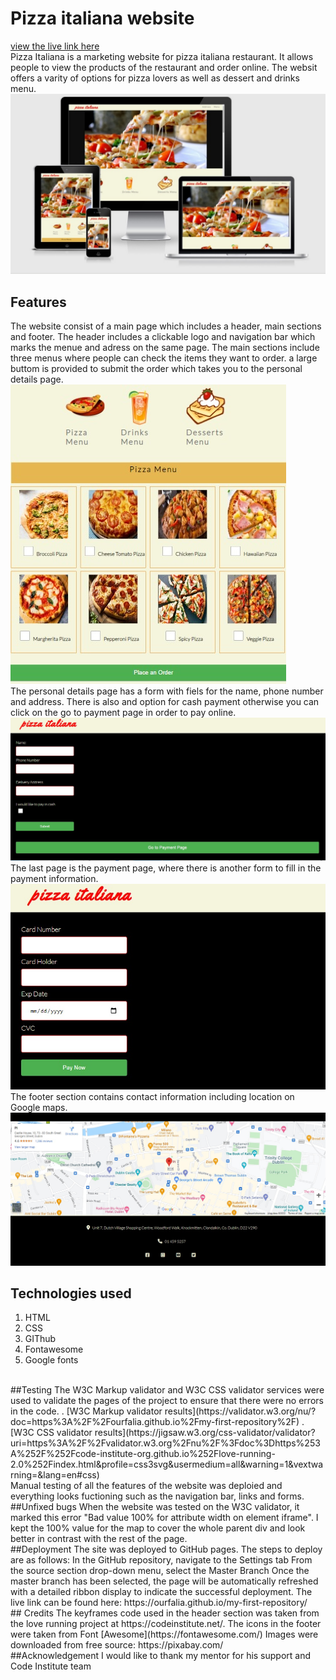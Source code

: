 # Pizza italiana website
[view the live link here](https://ourfalia.github.io/my-first-repository/)
<br>
Pizza Italiana is a marketing website for pizza italiana restaurant. It allows people to view the products of the restaurant and order online. The websit offers a varity of options for pizza lovers as well as dessert and drinks menu.
<br>
<img src="assets/images/resposive.jpg" alt="image of the main page on different devices">
## Features
The website consist of a main page which includes a header, main sections and footer.
The header includes a clickable logo and navigation bar which marks the menue and adress on the same page. The main sections include three menus where people can check the items they want to order. 
a large buttom is provided to submit the order which takes you to the personal details page.
<br>
<img src="assets/images/menus.jpg" alt="image of the menu section">
<br>
The personal details page has a form with fiels for the name, phone number and address.
There is also and option for cash payment otherwise you can click on the go to payment page in order to pay online.
<br>
<img src="assets/images/personal-details.jpg" alt="image of the personal details form">
<br>
The last page is the payment page, where there is another form to fill in the payment information.
<br>
<img src="assets/images/payment-details.jpg" alt="image of the payment details form">
<br>
The footer section contains contact information including location on Google maps.
<br>
<img src="assets/images/contacts.jpg" alt="image of the contacts">
<br>

## Technologies used
1. HTML
2. CSS
3. GIThub 
4. Fontawesome
5. Google fonts
<br>
##Testing 
The W3C Markup validator and W3C CSS validator services were used to validate the pages of the project to ensure that there were no errors in the code. 
. [W3C Markup validator results](https://validator.w3.org/nu/?doc=https%3A%2F%2Fourfalia.github.io%2Fmy-first-repository%2F)
. [W3C CSS validator results](https://jigsaw.w3.org/css-validator/validator?uri=https%3A%2F%2Fvalidator.w3.org%2Fnu%2F%3Fdoc%3Dhttps%253A%252F%252Fcode-institute-org.github.io%252Flove-running-2.0%252Findex.html&profile=css3svg&usermedium=all&warning=1&vextwarning=&lang=en#css)
<br>
Manual testing of all the features of the website was deploied and everything looks fuctioning such as the navigation bar, links and forms.
##Unfixed bugs 
When the website was tested on the W3C validator, it marked this error "Bad value 100% for attribute width on element iframe". I kept the 100% value for the map to cover the whole parent div and look better in contrast with the rest of the page. 
<br>
##Deployment 
The site was deployed to GitHub pages. The steps to deploy are as follows:
In the GitHub repository, navigate to the Settings tab
From the source section drop-down menu, select the Master Branch
Once the master branch has been selected, the page will be automatically refreshed with a detailed ribbon display to indicate the successful deployment.
The live link can be found here: https://ourfalia.github.io/my-first-repository/
<br>
## Credits
The keyframes code used in the header section was taken from the love running project at https://codeinstitute.net/.
The icons in the footer were taken from Font [Awesome](https://fontawesome.com/)
Images were downloaded from free source: https://pixabay.com/
<br>
##Acknowledgement
I would like to thank my mentor for his support and Code Institute team  

